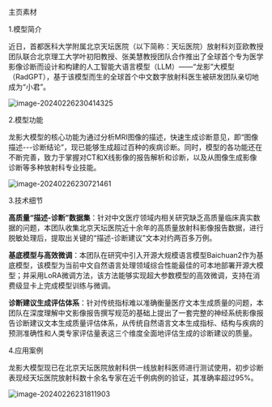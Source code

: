 主页素材

1.模型简介

近日，首都医科大学附属北京天坛医院（以下简称：天坛医院）放射科刘亚欧教授团队联合北京理工大学叶初阳教授、张美慧教授团队合作推出了全球首个专为医学影像诊断而设计和构建的人工智能大语言模型（LLM）——“龙影”大模型（RadGPT），基于该模型而生的全球首个中文数字放射科医生被研发团队亲切地成为“小君”。

![image-20240226230414325](C:\Users\conan\AppData\Roaming\Typora\typora-user-images\image-20240226230414325.png)



2.模型功能

龙影大模型的核心功能为通过分析MRI图像的描述，快速生成诊断意见，即“图像描述---诊断结论”，现已能够生成超过百种的疾病诊断。同时，模型的各功能还在不断完善，致力于掌握对CT和X线影像的报告解析和诊断，以及从图像生成影像诊断等多种放射科专业技能。

![image-20240226230721461](C:\Users\conan\AppData\Roaming\Typora\typora-user-images\image-20240226230721461.png)



3.技术细节

**高质量“描述-诊断”数据集**：针对中文医疗领域内相关研究缺乏高质量临床真实数据的问题，本团队收集北京天坛医院近十余年的高质量放射科影像报告数据，进行脱敏处理后，提取出关键的“描述-诊断建议”文本对约两百多万例。

**基底模型与高效微调**：本团队在研究中引入开源大规模语言模型Baichuan2作为基底模型，该模型为当前中文自然语言处理领域综合性能最佳的可本地部署开源大模型；并采用LoRA微调方法，该方法能够实现超大参数模型的高效微调，支持在消费级显卡上完成模型训练与微调。

**诊断建议生成评估体系**：针对传统指标难以准确衡量医疗文本生成质量的问题，本团队在深度理解中文影像报告撰写规范的基础上提出了一套完整的神经系统影像报告诊断建议文本生成质量评估体系，从传统自然语言文本生成指标、结构与疾病的预测准确性和人类专家评估量表这三个维度全面地评估生成的诊断建议的质量。



4.应用案例

龙影大模型现已在北京天坛医院放射科供一线放射科医师进行测试使用，初步诊断表现经天坛医院放射科数十余名专家在近千例病例的验证，其准确率超过95%。

![image-20240226231811903](C:\Users\conan\AppData\Roaming\Typora\typora-user-images\image-20240226231811903.png)